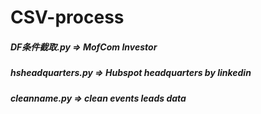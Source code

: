 # CSV-process

##### DF条件截取.py => MofCom Investor
##### hsheadquarters.py => Hubspot headquarters by linkedin
##### cleanname.py => clean events leads data
